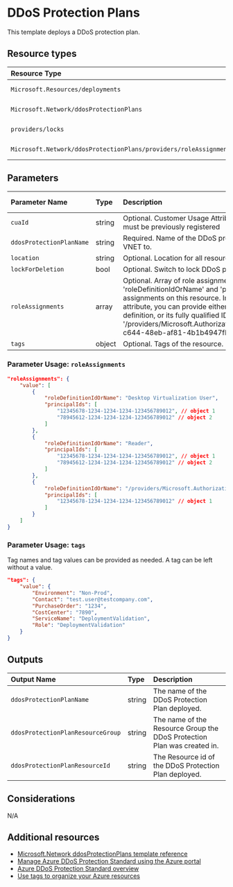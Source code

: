 # DDoS Protection Plans

This template deploys a DDoS protection plan.


## Resource types

|Resource Type|Api Version|
|:--|:--|
|`Microsoft.Resources/deployments`|2018-02-01|
|`Microsoft.Network/ddosProtectionPlans`|2021-02-01|
|`providers/locks`|2016-09-01|
|`Microsoft.Network/ddosProtectionPlans/providers/roleAssignments`|2018-09-01-preview|

## Parameters

| Parameter Name | Type | Description | DefaultValue | Possible values |
| :-- | :-- | :-- | :-- | :-- |
| `cuaId` | string | Optional. Customer Usage Attribution id (GUID). This GUID must be previously registered |  |  |
| `ddosProtectionPlanName` | string | Required. Name of the DDoS protection plan to assign the VNET to. |  |  |
| `location` | string | Optional. Location for all resources. | [resourceGroup().location] |  |
| `lockForDeletion` | bool | Optional. Switch to lock DDoS protection plan from deletion. | False |  |
| `roleAssignments` | array | Optional. Array of role assignment objects that contain the 'roleDefinitionIdOrName' and 'principalId' to define RBAC role assignments on this resource. In the roleDefinitionIdOrName attribute, you can provide either the display name of the role definition, or its fully qualified ID in the following format: '/providers/Microsoft.Authorization/roleDefinitions/c2f4ef07-c644-48eb-af81-4b1b4947fb11' | System.Object[] |  |
| `tags` | object | Optional. Tags of the resource. |  |  |

### Parameter Usage: `roleAssignments`

```json
"roleAssignments": {
    "value": [
        {
            "roleDefinitionIdOrName": "Desktop Virtualization User",
            "principalIds": [
                "12345678-1234-1234-1234-123456789012", // object 1
                "78945612-1234-1234-1234-123456789012" // object 2
            ]
        },
        {
            "roleDefinitionIdOrName": "Reader",
            "principalIds": [
                "12345678-1234-1234-1234-123456789012", // object 1
                "78945612-1234-1234-1234-123456789012" // object 2
            ]
        },
        {
            "roleDefinitionIdOrName": "/providers/Microsoft.Authorization/roleDefinitions/c2f4ef07-c644-48eb-af81-4b1b4947fb11",
            "principalIds": [
                "12345678-1234-1234-1234-123456789012" // object 1
            ]
        }
    ]
}
```

### Parameter Usage: `tags`

Tag names and tag values can be provided as needed. A tag can be left without a value.

```json
"tags": {
    "value": {
        "Environment": "Non-Prod",
        "Contact": "test.user@testcompany.com",
        "PurchaseOrder": "1234",
        "CostCenter": "7890",
        "ServiceName": "DeploymentValidation",
        "Role": "DeploymentValidation"
    }
}
```

## Outputs

| Output Name | Type | Description |
| :-- | :-- | :-- |
| `ddosProtectionPlanName` | string | The name of the DDoS Protection Plan deployed. |
| `ddosProtectionPlanResourceGroup` | string | The name of the Resource Group the DDoS Protection Plan was created in. |
| `ddosProtectionPlanResourceId` | string | The Resource id of the DDoS Protection Plan deployed. |

## Considerations

N/A

## Additional resources

- [Microsoft.Network ddosProtectionPlans template reference](https://docs.microsoft.com/en-us/azure/templates/microsoft.network/2019-04-01/ddosprotectionplans)
- [Manage Azure DDoS Protection Standard using the Azure portal](https://docs.microsoft.com/en-us/azure/virtual-network/manage-ddos-protection)
- [Azure DDoS Protection Standard overview](https://docs.microsoft.com/en-us/azure/virtual-network/ddos-protection-overview)
- [Use tags to organize your Azure resources](https://docs.microsoft.com/en-us/azure/azure-resource-manager/resource-group-using-tags)